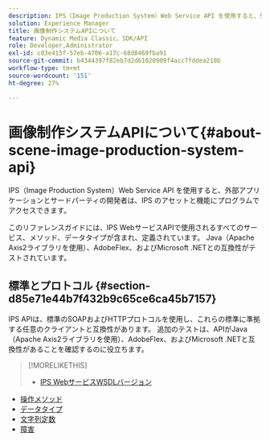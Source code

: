 ```yaml
---
description: IPS（Image Production System）Web Service API を使用すると、外部アプリケーションとサードパーティの開発者は、IPS のアセットと機能にプログラムでアクセスできます。
solution: Experience Manager
title: 画像制作システムAPIについて
feature: Dynamic Media Classic、SDK/API
role: Developer,Administrator
exl-id: c03e415f-57eb-4706-a17c-68d8469fba91
source-git-commit: b4344397f82eb7d2d61020909f4acc7fddea210b
workflow-type: tm+mt
source-wordcount: '151'
ht-degree: 27%

---
```


# 画像制作システムAPIについて{#about-scene-image-production-system-api}

IPS（Image Production System）Web Service API を使用すると、外部アプリケーションとサードパーティの開発者は、IPS のアセットと機能にプログラムでアクセスできます。

このリファレンスガイドには、IPS WebサービスAPIで使用されるすべてのサービス、メソッド、データタイプが含まれ、定義されています。 Java（Apache Axis2ライブラリを使用）、AdobeFlex、およびMicrosoft .NETとの互換性がテストされています。

## 標準とプロトコル {#section-d85e71e44b7f432b9c65ce6ca45b7157}

IPS APIは、標準のSOAPおよびHTTPプロトコルを使用し、これらの標準に準拠する任意のクライアントと互換性があります。 追加のテストは、APIがJava（Apache Axis2ライブラリを使用）、AdobeFlex、およびMicrosoft .NETと互換性があることを確認するのに役立ちます。

>[!MORELIKETHIS]
>
>* [IPS WebサービスWSDLバージョン](c-wsdl-versions.md#concept-aff3e13f3b59486882260b5f2e962226)
* [操作メソッド](operations/c-operations-intro/c-methods/c-methods.md)
* [データタイプ](types/c-data-types/c-data-types.md#concept-dcf2ce73ff334e22bc4c634e3a0a50a6)
* [文字列定数](string-constants/c-string-constants/c-string-constants.md)
* [障害](faults/c-faults/c-faults.md#concept-28c5e495f39443ecab05384d8cf8ab6b)


